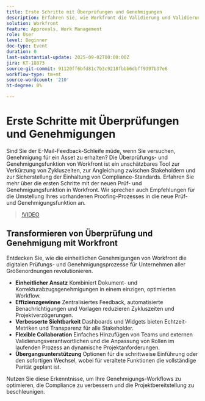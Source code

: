 ```yaml
---
title: Erste Schritte mit Überprüfungen und Genehmigungen
description: Erfahren Sie, wie Workfront die Validierung und Validierung von Assets beschleunigt, E-Mail-Schleifen reduziert und die Einhaltung optimierter Zusammenarbeit sicherstellt.
solution: Workfront
feature: Approvals, Work Management
role: User
level: Beginner
doc-type: Event
duration: 0
last-substantial-update: 2025-09-02T00:00:00Z
jira: KT-18873
source-git-commit: 91120ff6bfd81c7b3c9218fbbb6dbff9397b37e6
workflow-type: tm+mt
source-wordcount: '210'
ht-degree: 0%

---
```



# Erste Schritte mit Überprüfungen und Genehmigungen

Sind Sie der E-Mail-Feedback-Schleife müde, wenn Sie versuchen, Genehmigung für ein Asset zu erhalten? Die Überprüfungs- und Genehmigungsfunktion von Workfront ist ein unschätzbares Tool zur Verkürzung von Zykluszeiten, zur Angleichung zwischen Stakeholdern und zur Sicherstellung der Einhaltung von Compliance-Standards. Erfahren Sie mehr über die ersten Schritte mit der neuen Prüf- und Genehmigungsfunktion in Workfront. Wir sprechen auch Empfehlungen für die Umstellung Ihres vorhandenen Proofing-Prozesses in die neue Prüf- und Genehmigungsfunktion an.

>[!VIDEO](https://video.tv.adobe.com/v/3471493/?learn=on&enablevpops)

## Transformieren von Überprüfung und Genehmigung mit Workfront

Entdecken Sie, wie die einheitlichen Genehmigungen von Workfront die digitalen Prüfungs- und Genehmigungsprozesse für Unternehmen aller Größenordnungen revolutionieren.

* **Einheitlicher Ansatz** Kombiniert Dokument- und Korrekturabzugsgenehmigungen in einem einzigen, optimierten Workflow.
* **Effizienzgewinne** Zentralisiertes Feedback, automatisierte Benachrichtigungen und Vorlagen reduzieren Zykluszeiten und Projektverzögerungen.
* **Verbesserte Sichtbarkeit** Dashboards und Widgets bieten Echtzeit-Metriken und Transparenz für alle Stakeholder.
* **Flexible Collaboration** Einfaches Hinzufügen von Teams und externen Validierungsverantwortlichen und die Anpassung von Rollen im laufenden Prozess an dynamische Projektanforderungen.
* **Übergangsunterstützung** Optionen für die schrittweise Einführung oder den sofortigen Wechsel, wobei für veraltete Funktionen die vollständige Parität geplant ist.

Nutzen Sie diese Erkenntnisse, um Ihre Genehmigungs-Workflows zu optimieren, die Compliance zu verbessern und die Projektbereitstellung zu beschleunigen.﻿